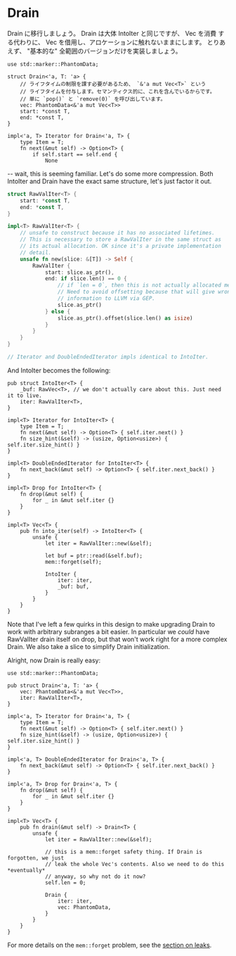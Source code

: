 # Drain

<!--
Let's move on to Drain. Drain is largely the same as IntoIter, except that
instead of consuming the Vec, it borrows the Vec and leaves its allocation
untouched. For now we'll only implement the "basic" full-range version.
-->

Drain に移行しましょう。 Drain は大体 IntoIter と同じですが、 Vec を消費
する代わりに、 Vec を借用し、アロケーションに触れないままにします。
とりあえず、 "基本的な" 全範囲のバージョンだけを実装しましょう。

```rust,ignore
use std::marker::PhantomData;

struct Drain<'a, T: 'a> {
    // ライフタイムの制限を課す必要があるため、 `&'a mut Vec<T>` という
    // ライフタイムを付与します。セマンティクス的に、これを含んでいるからです。
    // 単に `pop()` と `remove(0)` を呼び出しています。
    vec: PhantomData<&'a mut Vec<T>>
    start: *const T,
    end: *const T,
}

impl<'a, T> Iterator for Drain<'a, T> {
    type Item = T;
    fn next(&mut self) -> Option<T> {
        if self.start == self.end {
            None
```

-- wait, this is seeming familiar. Let's do some more compression. Both
IntoIter and Drain have the exact same structure, let's just factor it out.

```rust
struct RawValIter<T> {
    start: *const T,
    end: *const T,
}

impl<T> RawValIter<T> {
    // unsafe to construct because it has no associated lifetimes.
    // This is necessary to store a RawValIter in the same struct as
    // its actual allocation. OK since it's a private implementation
    // detail.
    unsafe fn new(slice: &[T]) -> Self {
        RawValIter {
            start: slice.as_ptr(),
            end: if slice.len() == 0 {
                // if `len = 0`, then this is not actually allocated memory.
                // Need to avoid offsetting because that will give wrong
                // information to LLVM via GEP.
                slice.as_ptr()
            } else {
                slice.as_ptr().offset(slice.len() as isize)
            }
        }
    }
}

// Iterator and DoubleEndedIterator impls identical to IntoIter.
```

And IntoIter becomes the following:

```rust,ignore
pub struct IntoIter<T> {
    _buf: RawVec<T>, // we don't actually care about this. Just need it to live.
    iter: RawValIter<T>,
}

impl<T> Iterator for IntoIter<T> {
    type Item = T;
    fn next(&mut self) -> Option<T> { self.iter.next() }
    fn size_hint(&self) -> (usize, Option<usize>) { self.iter.size_hint() }
}

impl<T> DoubleEndedIterator for IntoIter<T> {
    fn next_back(&mut self) -> Option<T> { self.iter.next_back() }
}

impl<T> Drop for IntoIter<T> {
    fn drop(&mut self) {
        for _ in &mut self.iter {}
    }
}

impl<T> Vec<T> {
    pub fn into_iter(self) -> IntoIter<T> {
        unsafe {
            let iter = RawValIter::new(&self);

            let buf = ptr::read(&self.buf);
            mem::forget(self);

            IntoIter {
                iter: iter,
                _buf: buf,
            }
        }
    }
}
```

Note that I've left a few quirks in this design to make upgrading Drain to work
with arbitrary subranges a bit easier. In particular we *could* have RawValIter
drain itself on drop, but that won't work right for a more complex Drain.
We also take a slice to simplify Drain initialization.

Alright, now Drain is really easy:

```rust,ignore
use std::marker::PhantomData;

pub struct Drain<'a, T: 'a> {
    vec: PhantomData<&'a mut Vec<T>>,
    iter: RawValIter<T>,
}

impl<'a, T> Iterator for Drain<'a, T> {
    type Item = T;
    fn next(&mut self) -> Option<T> { self.iter.next() }
    fn size_hint(&self) -> (usize, Option<usize>) { self.iter.size_hint() }
}

impl<'a, T> DoubleEndedIterator for Drain<'a, T> {
    fn next_back(&mut self) -> Option<T> { self.iter.next_back() }
}

impl<'a, T> Drop for Drain<'a, T> {
    fn drop(&mut self) {
        for _ in &mut self.iter {}
    }
}

impl<T> Vec<T> {
    pub fn drain(&mut self) -> Drain<T> {
        unsafe {
            let iter = RawValIter::new(&self);

            // this is a mem::forget safety thing. If Drain is forgotten, we just
            // leak the whole Vec's contents. Also we need to do this *eventually*
            // anyway, so why not do it now?
            self.len = 0;

            Drain {
                iter: iter,
                vec: PhantomData,
            }
        }
    }
}
```

For more details on the `mem::forget` problem, see the
[section on leaks][leaks].

[leaks]: leaking.html
